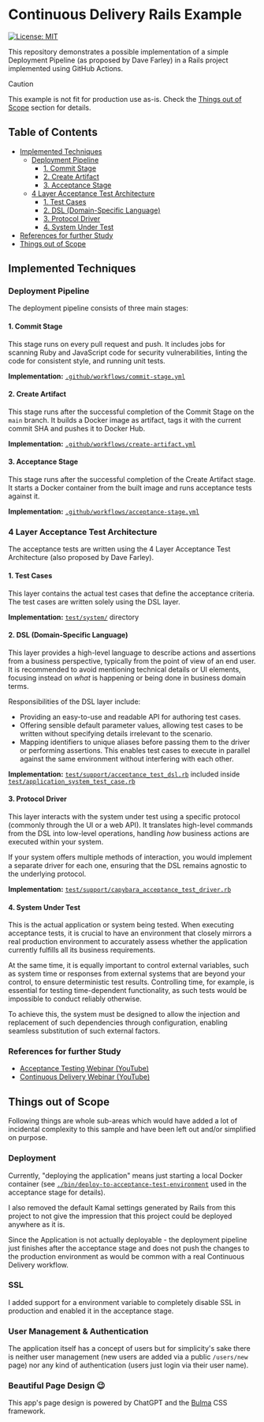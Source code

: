 # Continuous Delivery Rails Example
[![License: MIT](https://img.shields.io/badge/license-MIT-blue)](LICENSE)

This repository demonstrates a possible implementation of a simple Deployment
Pipeline (as proposed by Dave Farley) in a Rails project implemented using
GitHub Actions.

> [!CAUTION]
> This example is not fit for production use as-is.
> Check the [Things out of Scope](#things-out-of-scope) section for details.

## Table of Contents
- [Implemented Techniques](#implemented-techniques)
  - [Deployment Pipeline](#deployment-pipeline)
    - [1. Commit Stage](#1-commit-stage)
    - [2. Create Artifact](#2-create-artifact)
    - [3. Acceptance Stage](#3-acceptance-stage)
  - [4 Layer Acceptance Test Architecture](#4-layer-acceptance-test-architecture)
    - [1. Test Cases](#1-test-cases)
    - [2. DSL (Domain-Specific Language)](#2-dsl-domain-specific-language)
    - [3. Protocol Driver](#3-protocol-driver)
    - [4. System Under Test](#4-system-under-test)
- [References for further Study](#references-for-further-study)
- [Things out of Scope](#things-out-of-scope)

## Implemented Techniques
### Deployment Pipeline
The deployment pipeline consists of three main stages:

#### 1. Commit Stage
This stage runs on every pull request and push. It includes jobs for scanning
Ruby and JavaScript code for security vulnerabilities, linting the code for
consistent style, and running unit tests.

**Implementation:** [`.github/workflows/commit-stage.yml`](.github/workflows/commit-stage.yml)

#### 2. Create Artifact
This stage runs after the successful completion of the Commit Stage on the `main`
branch. It builds a Docker image as artifact, tags it with the current commit
SHA and pushes it to Docker Hub.

**Implementation:** [`.github/workflows/create-artifact.yml`](.github/workflows/create-artifact.yml)

#### 3. Acceptance Stage
This stage runs after the successful completion of the Create Artifact stage. It
starts a Docker container from the built image and runs acceptance tests against
it.

**Implementation:** [`.github/workflows/acceptance-stage.yml`](.github/workflows/acceptance-stage.yml)


### 4 Layer Acceptance Test Architecture
The acceptance tests are written using the 4 Layer Acceptance Test
Architecture (also proposed by Dave Farley).

#### 1. Test Cases
This layer contains the actual test cases that define the acceptance criteria.
The test cases are written solely using the DSL layer.

**Implementation:** [`test/system/`](test/system/) directory

#### 2. DSL (Domain-Specific Language)
This layer provides a high-level language to describe actions and assertions
from a business perspective, typically from the point of view of an end user.
It is recommended to avoid mentioning technical details or UI elements,
focusing instead on *what* is happening or being done in business domain terms.

Responsibilities of the DSL layer include:
- Providing an easy-to-use and readable API for authoring test cases.
- Offering sensible default parameter values, allowing test cases to be written
  without specifying details irrelevant to the scenario.
- Mapping identifiers to unique aliases before passing them to the driver or
  performing assertions. This enables test cases to execute in parallel
  against the same environment without interfering with each other.

**Implementation:** [`test/support/acceptance_test_dsl.rb`](test/support/acceptance_test_dsl.rb) included inside [`test/application_system_test_case.rb`](test/application_system_test_case.rb)

#### 3. Protocol Driver
This layer interacts with the system under test using a specific protocol
(commonly through the UI or a web API). It translates high-level commands from
the DSL into low-level operations, handling *how* business actions are executed
within your system.

If your system offers multiple methods of interaction, you would implement a
separate driver for each one, ensuring that the DSL remains agnostic to the
underlying protocol.

**Implementation:** [`test/support/capybara_acceptance_test_driver.rb`](test/support/capybara_acceptance_test_driver.rb)

#### 4. System Under Test
This is the actual application or system being tested. When executing
acceptance tests, it is crucial to have an environment that closely mirrors a
real production environment to accurately assess whether the application
currently fulfills all its business requirements.

At the same time, it is equally important to control external variables, such
as system time or responses from external systems that are beyond your control,
to ensure deterministic test results. Controlling time, for example, is
essential for testing time-dependent functionality, as such tests would be
impossible to conduct reliably otherwise.

To achieve this, the system must be designed to allow the injection and
replacement of such dependencies through configuration, enabling seamless
substitution of such external factors.


### References for further Study
- [Acceptance Testing Webinar (YouTube)](https://www.youtube.com/watch?v=SuDIYk9GBpE)
- [Continuous Delivery Webinar (YouTube)](https://www.youtube.com/watch?v=ONnwToAH4bU)


## Things out of Scope
Following things are whole sub-areas which would have added a lot of incidental
complexity to this sample and have been left out and/or simplified on purpose.

### Deployment
Currently, "deploying the application" means just starting a local Docker
container (see
[`./bin/deploy-to-acceptance-test-environment`](bin/deploy-to-acceptance-test-environment)
used in the acceptance stage for details).

I also removed the default Kamal settings generated by Rails from this project
to not give the impression that this project could be deployed anywhere as it
is.

Since the Application is not actually deployable - the deployment pipeline just
finishes after the acceptance stage and does not push the changes to the
production environment as would be common with a real Continuous Delivery
workflow.

### SSL
I added support for a environment variable to completely disable SSL in
production and enabled it in the acceptance stage.

### User Management & Authentication
The application itself has a concept of users but for simplicity's sake there
is neither user management (new users are added via a public `/users/new` page)
nor any kind of authentication (users just login via their user name).

### Beautiful Page Design :wink:
This app's page design is powered by ChatGPT and the [Bulma](https://bulma.io/)
CSS framework.
